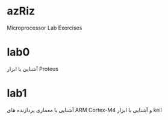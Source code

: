 # azRiz
Microprocessor Lab Exercises
# lab0
آشنایی با ابزار 
Proteus
# lab1
آشنایی با معماری پردازنده های
ARM Cortex-M4
و آشنایی با ابزار
keil

